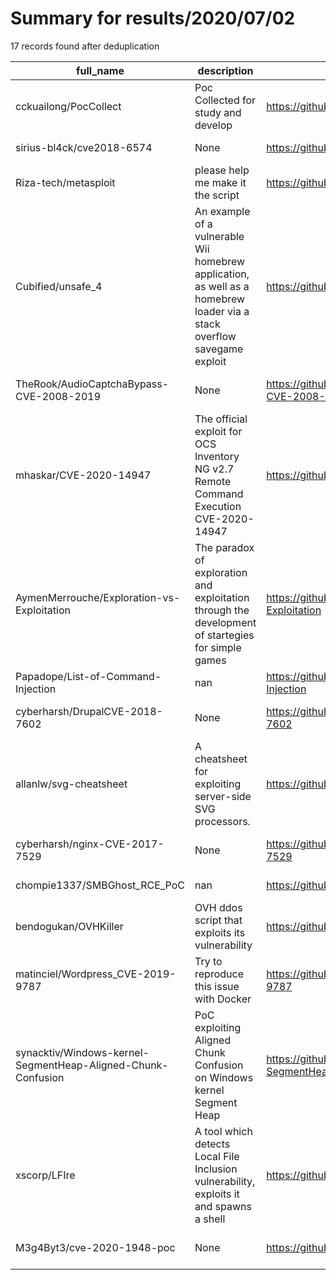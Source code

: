 
# Summary for results/2020/07/02
    
17 records found after deduplication

| full_name | description | html_url | matched_list | matched_count | pushed_at | size | stargazers_count | language | forks_count | vul_ids |
|--------------------------------------------------------------|-------------------------------------------------------------------------------------------------------------------------|---------------------------------------------------------------------------------|----------------------------------|-----------------|---------------------------|--------|--------------------|------------|---------------|--------------------|
| cckuailong/PocCollect | Poc Collected for study and develop | https://github.com/cckuailong/PocCollect | ['cve poc', 'vulnerability poc'] | 2 | 2020-07-02 08:28:39+00:00 | 180071 | 27 | HTML | 5 | [] |
| sirius-bl4ck/cve2018-6574 | None | https://github.com/sirius-bl4ck/cve2018-6574 | ['cve-2'] | 1 | 2020-07-02 11:00:10+00:00 | 13 | 0 | C | 0 | [] |
| Riza-tech/metasploit | please help me make it the script | https://github.com/Riza-tech/metasploit | ['metasploit module OR payload'] | 1 | 2020-07-02 23:51:03+00:00 | 0 | 0 | nan | 0 | [] |
| Cubified/unsafe_4 | An example of a vulnerable Wii homebrew application, as well as a homebrew loader via a stack overflow savegame exploit | https://github.com/Cubified/unsafe_4 | ['exploit'] | 1 | 2020-07-02 20:22:07+00:00 | 12 | 0 | C | 0 | [] |
| TheRook/AudioCaptchaBypass-CVE-2008-2019 | None | https://github.com/TheRook/AudioCaptchaBypass-CVE-2008-2019 | ['cve-2'] | 1 | 2020-07-02 21:27:50+00:00 | 72 | 2 | PHP | 0 | ['CVE-2008-2019'] |
| mhaskar/CVE-2020-14947 | The official exploit for OCS Inventory NG v2.7 Remote Command Execution CVE-2020-14947 | https://github.com/mhaskar/CVE-2020-14947 | ['cve-2', 'exploit'] | 2 | 2020-07-02 16:46:10+00:00 | 1843 | 19 | Python | 7 | ['CVE-2020-14947'] |
| AymenMerrouche/Exploration-vs-Exploitation | The paradox of exploration and exploitation through the development of startegies for simple games | https://github.com/AymenMerrouche/Exploration-vs-Exploitation | ['exploit'] | 1 | 2020-07-02 14:48:36+00:00 | 2021 | 0 | Python | 0 | [] |
| Papadope/List-of-Command-Injection | nan | https://github.com/Papadope/List-of-Command-Injection | ['command injection'] | 1 | 2020-07-02 13:43:22+00:00 | 3 | 0 | nan | 0 | [] |
| cyberharsh/DrupalCVE-2018-7602 | None | https://github.com/cyberharsh/DrupalCVE-2018-7602 | ['cve-2'] | 1 | 2020-07-02 15:52:37+00:00 | 42 | 0 | Python | 0 | ['CVE-2018-7602'] |
| allanlw/svg-cheatsheet | A cheatsheet for exploiting server-side SVG processors. | https://github.com/allanlw/svg-cheatsheet | ['exploit'] | 1 | 2020-07-02 10:51:31+00:00 | 4 | 238 | | 47 | [] |
| cyberharsh/nginx-CVE-2017-7529 | None | https://github.com/cyberharsh/nginx-CVE-2017-7529 | ['cve-2'] | 1 | 2020-07-02 08:48:49+00:00 | 47 | 1 | Python | 1 | ['CVE-2017-7529'] |
| chompie1337/SMBGhost_RCE_PoC | nan | https://github.com/chompie1337/SMBGhost_RCE_PoC | ['rce', 'rce poc'] | 2 | 2020-07-02 18:51:47+00:00 | 35 | 1050 | Python | 316 | [] |
| bendogukan/OVHKiller | OVH ddos script that exploits its vulnerability | https://github.com/bendogukan/OVHKiller | ['exploit'] | 1 | 2020-07-02 16:20:35+00:00 | 7 | 1 | | 1 | [] |
| matinciel/Wordpress_CVE-2019-9787 | Try to reproduce this issue with Docker | https://github.com/matinciel/Wordpress_CVE-2019-9787 | ['cve-2'] | 1 | 2020-07-02 07:28:18+00:00 | 61 | 0 | Makefile | 1 | ['CVE-2019-9787'] |
| synacktiv/Windows-kernel-SegmentHeap-Aligned-Chunk-Confusion | PoC exploiting Aligned Chunk Confusion on Windows kernel Segment Heap | https://github.com/synacktiv/Windows-kernel-SegmentHeap-Aligned-Chunk-Confusion | ['exploit'] | 1 | 2020-07-02 09:35:40+00:00 | 15852 | 109 | C | 27 | [] |
| xscorp/LFIre | A tool which detects Local File Inclusion vulnerability, exploits it and spawns a shell | https://github.com/xscorp/LFIre | ['exploit'] | 1 | 2020-07-02 18:55:33+00:00 | 15 | 1 | Python | 0 | [] |
| M3g4Byt3/cve-2020-1948-poc | None | https://github.com/M3g4Byt3/cve-2020-1948-poc | ['cve poc', 'cve-2'] | 2 | 2020-07-02 10:03:47+00:00 | 156 | 0 | | 1 | ['CVE-2020-1948'] |
